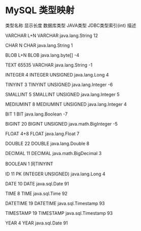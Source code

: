 # MySQL 类型映射
类型名称	显示长度	数据库类型	JAVA类型	JDBC类型索引(int)	描述

VARCHAR	L+N	VARCHAR	java.lang.String	12

CHAR	N	CHAR	java.lang.String	1

BLOB	L+N	BLOB	java.lang.byte[]	-4

TEXT	65535	VARCHAR	java.lang.String	-1

INTEGER	4	INTEGER UNSIGNED	java.lang.Long	4

TINYINT	3	TINYINT UNSIGNED	java.lang.Integer	-6

SMALLINT	5	SMALLINT UNSIGNED	java.lang.Integer	5

MEDIUMINT	8	MEDIUMINT UNSIGNED	java.lang.Integer	4

BIT	1	BIT	java.lang.Boolean	-7

BIGINT	20	BIGINT UNSIGNED	java.math.BigInteger	-5

FLOAT	4+8	FLOAT	java.lang.Float	7

DOUBLE	22	DOUBLE	java.lang.Double	8

DECIMAL	11	DECIMAL	java.math.BigDecimal	3

BOOLEAN	1	同TINYINT			

ID	11	PK (INTEGER UNSIGNED)	java.lang.Long	4

DATE	10	DATE	java.sql.Date	91

TIME	8	TIME	java.sql.Time	92

DATETIME	19	DATETIME	java.sql.Timestamp	93

TIMESTAMP	19	TIMESTAMP	java.sql.Timestamp	93

YEAR	4	YEAR	java.sql.Date	91


